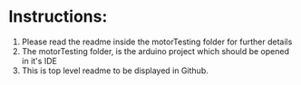 # Instructions:

1. Please read the readme inside the motorTesting folder for further details
2. The motorTesting folder, is the arduino project which should be opened in it's IDE
3. This is top level readme to be displayed in Github.

